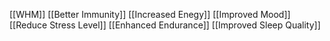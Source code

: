 [[WHM]]
[[Better Immunity]]
[[Increased Enegy]]
[[Improved Mood]]
[[Reduce Stress Level]]
[[Enhanced Endurance]]
[[Improved Sleep Quality]]

